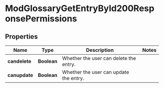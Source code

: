 

# ModGlossaryGetEntryById200ResponsePermissions


## Properties

| Name | Type | Description | Notes |
|------------ | ------------- | ------------- | -------------|
|**candelete** | **Boolean** | Whether the user can delete the entry. |  |
|**canupdate** | **Boolean** | Whether the user can update the entry. |  |




